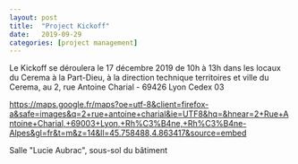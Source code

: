 ```yaml
---
layout: post
title:  "Project Kickoff"
date:   2019-09-29
categories: [project management]
---
```

Le Kickoff se déroulera le 17 décembre 2019 de 10h à 13h dans les locaux du Cerema à la Part-Dieu, à la direction technique territoires et ville du Cerema, au 2, rue Antoine Charial - 69426 Lyon Cedex 03

https://maps.google.fr/maps?oe=utf-8&client=firefox-a&safe=images&q=2+rue+antoine+charial&ie=UTF8&hq=&hnear=2+Rue+Antoine+Charial,+69003+Lyon,+Rh%C3%B4ne,+Rh%C3%B4ne-Alpes&gl=fr&t=m&z=14&ll=45.758488,4.863417&source=embed

Salle "Lucie Aubrac", sous-sol du bâtiment

